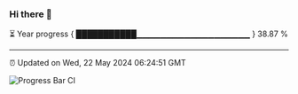 ### Hi there 👋

⏳ Year progress { ███████████▁▁▁▁▁▁▁▁▁▁▁▁▁▁▁▁▁▁▁ } 38.87 %

---

⏰ Updated on Wed, 22 May 2024 06:24:51 GMT

![Progress Bar CI](https://github.com/ZhaoGui/ZhaoGui/workflows/Progress%20Bar%20CI/badge.svg)
